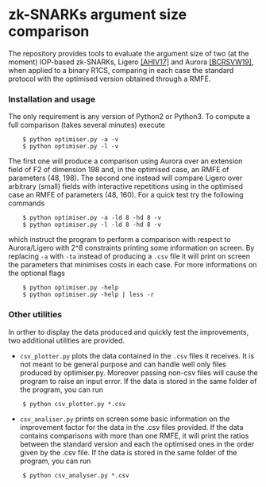 # zk-SNARKs argument size comparison

The repository provides tools to evaluate the argument size of two (at the moment) IOP-based zk-SNARKs, Ligero [[AHIV17]](https://acmccs.github.io/papers/p2087-amesA.pdf) and Aurora [[BCRSVW19]](https://eprint.iacr.org/2018/828), when applied to a binary R1CS, comparing in each case the standard protocol with the optimised version obtained through a RMFE.

### Installation and usage
The only requirement is any version of Python2 or Python3. To compute a full comparison (takes several minutes) execute
```
    $ python optimiser.py -a -v
    $ python optimiser.py -l -v
```
The first one will produce a comparison using Aurora over an extension field of F2 of dimension 198 and, in the optimised case, an RMFE of parameters (48, 198). The second one instead will compare Ligero over arbitrary (small) fields with interactive repetitions using in the optimised case an RMFE of parameters (48, 160).
For a quick test try the following commands
```
    $ python optimiser.py -a -ld 8 -hd 8 -v
    $ python optimiser.py -l -ld 8 -hd 8 -v
```
which instruct the program to perform a comparison with respect to Aurora/Ligero with 2^8 constraints printing some information on screen. By replacing `-a` with `-ta` instead of producing a `.csv` file it will print on screen the parameters that minimises costs in each case. For more informations on the optional flags
```
    $ python optimiser.py -help
    $ python optimiser.py -help | less -r
```

### Other utilities
In orther to display the data produced and quickly test the improvements, two additional utilities are provided. 

* `csv_plotter.py` plots the data contained in the `.csv` files it receives. It is not meant to be general purpose and can handle well only files produced by optimiser.py. Moreover passing non-csv files will cause the program to raise an input error.
If the data is stored in the same folder of the program, you can run
```
    $ python csv_plotter.py *.csv
```
* `csv_analiser.py` prints  on screen some basic information on the improvement factor for the data in the .csv files provided. If the data contains comparisons with more than one RMFE, it will print the ratios between the standard version and each the optimised ones in the order given by the .csv file.
If the data is stored in the same folder of the program, you can run
```
    $ python csv_analyser.py *.csv
```


